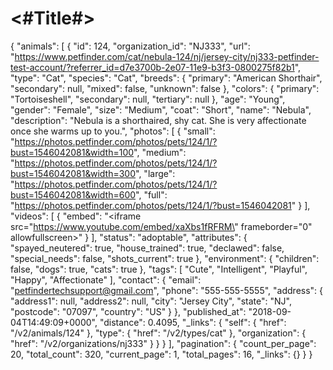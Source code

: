 #  <#Title#>

{
    "animals": [
        {
            "id": 124,
            "organization_id": "NJ333",
            "url": "https://www.petfinder.com/cat/nebula-124/nj/jersey-city/nj333-petfinder-test-account/?referrer_id=d7e3700b-2e07-11e9-b3f3-0800275f82b1",
            "type": "Cat",
            "species": "Cat",
            "breeds": {
                "primary": "American Shorthair",
                "secondary": null,
                "mixed": false,
                "unknown": false
            },
            "colors": {
                "primary": "Tortoiseshell",
                "secondary": null,
                "tertiary": null
            },
            "age": "Young",
            "gender": "Female",
            "size": "Medium",
            "coat": "Short",
            "name": "Nebula",
            "description": "Nebula is a shorthaired, shy cat. She is very affectionate once she warms up to you.",
            "photos": [
                {
                    "small": "https://photos.petfinder.com/photos/pets/124/1/?bust=1546042081&width=100",
                    "medium": "https://photos.petfinder.com/photos/pets/124/1/?bust=1546042081&width=300",
                    "large": "https://photos.petfinder.com/photos/pets/124/1/?bust=1546042081&width=600",
                    "full": "https://photos.petfinder.com/photos/pets/124/1/?bust=1546042081"
                }
            ],
            "videos": [
                {
                    "embed": "<iframe src=\"https://www.youtube.com/embed/xaXbs1fRFRM\" frameborder=\"0\" allowfullscreen></iframe>"
                }
            ],
            "status": "adoptable",
            "attributes": {
                "spayed_neutered": true,
                "house_trained": true,
                "declawed": false,
                "special_needs": false,
                "shots_current": true
            },
            "environment": {
                "children": false,
                "dogs": true,
                "cats": true
            },
            "tags": [
                "Cute",
                "Intelligent",
                "Playful",
                "Happy",
                "Affectionate"
            ],
            "contact": {
                "email": "petfindertechsupport@gmail.com",
                "phone": "555-555-5555",
                "address": {
                    "address1": null,
                    "address2": null,
                    "city": "Jersey City",
                    "state": "NJ",
                    "postcode": "07097",
                    "country": "US"
                }
            },
            "published_at": "2018-09-04T14:49:09+0000",
            "distance": 0.4095,
            "_links": {
                "self": {
                    "href": "/v2/animals/124"
                },
                "type": {
                    "href": "/v2/types/cat"
                },
                "organization": {
                    "href": "/v2/organizations/nj333"
                }
            }
        }
    ],
    "pagination": {
        "count_per_page": 20,
        "total_count": 320,
        "current_page": 1,
        "total_pages": 16,
        "_links": {}
    }
}
